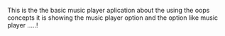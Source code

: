 This is the the basic music player aplication about the using the oops concepts 
it is showing the music player option and the option like music player .....!
